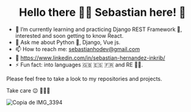 <h1 align="center"> Hello there 👋🏼 Sebastian here! 🫡 </h1>


<!-- <p align="center"> hola</p> -->




- 🌱 I’m currently learning and practicing Django REST Framework 🤗, interested and soon getting to know React.
- 💬 Ask me about Python 🐍, Django, Vue js.
- 📫 How to reach me: sebastianhodev@gmail.com 
- 🔗 https://www.linkedin.com/in/sebastian-hernandez-inkrib/
- ⚡ Fun fact: into languages 🇬🇧 🇪🇸 🇫🇷 and RE 👾🧟.

Please feel free to take a look to my repositories and projects.

Take care 😉   💨💨🚀



 ![Copia de IMG_3394](https://user-images.githubusercontent.com/39862006/183791164-f43278c7-5097-499b-9f29-296ba73a25cc.png)

<!--
**sebasio3k/sebasio3k** is a ✨ _special_ ✨ repository because its `README.md` (this file) appears on your GitHub profile.

Here are some ideas to get you started:

- 🔭 I’m currently working on ...

- 👯 I’m looking to collaborate on ...
- 🤔 I’m looking for help with ...
💬 Ask me about Python 🐍, Django, Vue js 
📫 How to reach me: sebastianhodev@gmail.com
- 😄 Pronouns: ...
⚡ Fun fact: into languages 🇬🇧 🇪🇸 🇫🇷
-->
